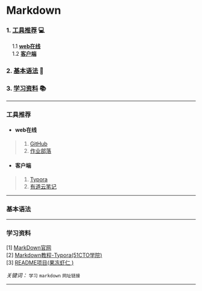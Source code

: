 # Markdown
### 1. [工具推荐](#工具推荐) :computer:  
&nbsp;&nbsp;&nbsp;  1.1 **[web在线](#web在线)**  
&nbsp;&nbsp;&nbsp;  1.2 **[客户端](#客户端)**
### 2. [基本语法](#基本语法) :book:
### 3. [学习资料](#学习资料) :books:
***
### 工具推荐  
* #### web在线
> 1. [GitHub][Github]
> 2. [作业部落][作业部落]  
* #### 客户端
> 1. [Typora][Typora]
> 2. [有道云笔记][有道云笔记]
***
### 基本语法

    


***
### 学习资料  
  [1] [MarkDown官网](http://www.markdown.cn)  
  [2] [Markdown教程-Typora(51CTO学院)](http://edu.51cto.com/course/9006.html?source=so)  
  [3] [README项目(果冻虾仁 )](https://github.com/guodongxiaren/README)  
  
*关键词：* `学习` `markdown` `网址链接`
***
[Github]: https://github.com
[作业部落]: https://www.zybuluo.com/mdeditor
[Typora]: https://www.typora.io
[有道云笔记]: http://note.youdao.com
